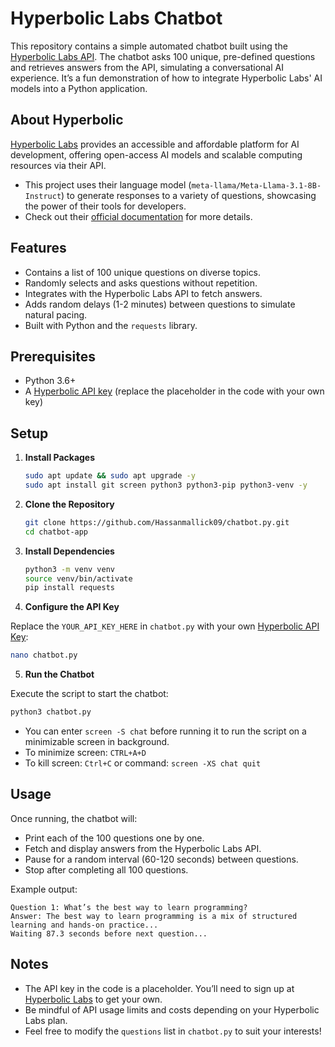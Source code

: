 # Hyperbolic Labs Chatbot
This repository contains a simple automated chatbot built using the [Hyperbolic Labs API](https://app.hyperbolic.xyz). The chatbot asks 100 unique, pre-defined questions and retrieves answers from the API, simulating a conversational AI experience. It’s a fun demonstration of how to integrate Hyperbolic Labs' AI models into a Python application.

## About Hyperbolic
[Hyperbolic Labs](https://hyperbolic.xyz) provides an accessible and affordable platform for AI development, offering open-access AI models and scalable computing resources via their API.
* This project uses their language model (`meta-llama/Meta-Llama-3.1-8B-Instruct`) to generate responses to a variety of questions, showcasing the power of their tools for developers.
* Check out their [official documentation](https://docs.hyperbolic.xyz) for more details.

## Features
- Contains a list of 100 unique questions on diverse topics.
- Randomly selects and asks questions without repetition.
- Integrates with the Hyperbolic Labs API to fetch answers.
- Adds random delays (1-2 minutes) between questions to simulate natural pacing.
- Built with Python and the `requests` library.

## Prerequisites
- Python 3.6+
- A [Hyperbolic API key](https://app.hyperbolic.xyz/settings) (replace the placeholder in the code with your own key)

## Setup
1. **Install Packages**
   ```bash
   sudo apt update && sudo apt upgrade -y
   sudo apt install git screen python3 python3-pip python3-venv -y
   ```
2. **Clone the Repository**
   ```bash
   git clone https://github.com/Hassanmallick09/chatbot.py.git
   cd chatbot-app
   ```
3. **Install Dependencies**
   ```bash
   python3 -m venv venv
   source venv/bin/activate
   pip install requests
   ```
4. **Configure the API Key**

Replace the `YOUR_API_KEY_HERE` in `chatbot.py` with your own [Hyperbolic API Key](https://app.hyperbolic.xyz/settings):
   ```bash
nano chatbot.py
   ```
5. **Run the Chatbot**

Execute the script to start the chatbot:
   ```bash
   python3 chatbot.py
   ```
* You can enter `screen -S chat` before running it to run the script on a minimizable screen in background.
* To minimize screen: `CTRL+A+D`
* To kill screen: `Ctrl+C` or command: `screen -XS chat quit`

## Usage
Once running, the chatbot will:
* Print each of the 100 questions one by one.
* Fetch and display answers from the Hyperbolic Labs API.
* Pause for a random interval (60-120 seconds) between questions.
* Stop after completing all 100 questions.

Example output:
```
Question 1: What’s the best way to learn programming?
Answer: The best way to learn programming is a mix of structured learning and hands-on practice...
Waiting 87.3 seconds before next question...
```

## Notes
* The API key in the code is a placeholder. You’ll need to sign up at [Hyperbolic Labs](https://app.hyperbolic.xyz/) to get your own.
* Be mindful of API usage limits and costs depending on your Hyperbolic Labs plan.
* Feel free to modify the `questions` list in `chatbot.py` to suit your interests!


